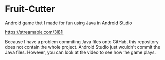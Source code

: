 # Fruit-Cutter
Android game that I made for fun using Java in Android Studio
</br>

https://streamable.com/3l81i

Because I have a problem commiting Java files onto GitHub, this repository does not contain the whole project. Android Studio just wouldn't commit the Java files. However, you can look at the video to see how the game plays.
